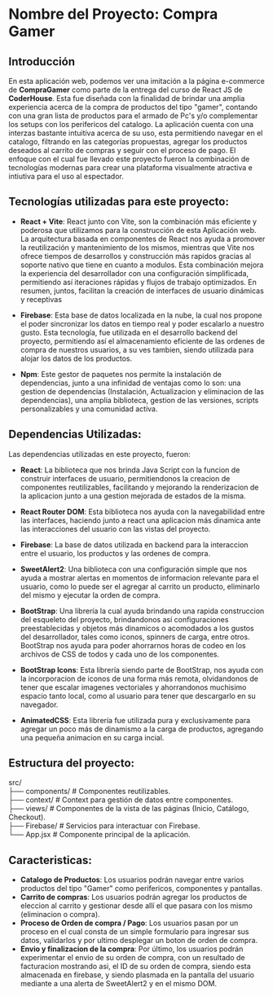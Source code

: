 # Nombre del Proyecto: Compra Gamer
## Introducción
En esta aplicación web, podemos ver una imitación a la página e-commerce de **CompraGamer** como parte de la entrega del curso de React JS de **CoderHouse**. Esta fue diseñada con la finalidad de brindar una amplia experiencia acerca de la compra de productos del tipo "gamer", contando con una gran lista de productos para el armado de Pc's y/o complementar los setups con los perifericos del catalogo. La aplicación cuenta con una interzas bastante intuitiva acerca de su uso, esta permitiendo navegar en el catalogo, filtrando en las categorías propuestas, agregar los productos deseados al carrito de compras y seguir con el proceso de pago.
El enfoque con el cual fue llevado este proyecto fueron la combinación de tecnologías modernas para crear una plataforma visualmente atractiva e intiutiva para el uso al espectador.

## Tecnologías utilizadas para este proyecto:
- **React + Vite**: React junto con Vite, son la combinación más eficiente y poderosa que utilizamos para la construcción de esta Aplicación web. La arquitectura basada en componentes de React nos ayuda a promover la reutilización y mantenimiento de los mismos, mientras que Vite nos ofrece tiempos de desarrollos y construcción más rapidos gracias al soporte nativo que tiene en cuanto a modulos. Esta combinación mejora la experiencia del desarrollador con una configuración simplificada, permitiendo así iteraciones rápidas y flujos de trabajo optimizados. 
En resumen, juntos, facilitan la creación de interfaces de usuario dinámicas y receptivas

- **Firebase**: Esta base de datos localizada en la nube, la cual nos propone el poder sincronizar los datos en tiempo real y poder escalarlo a nuestro gusto. Esta tecnología, fue utilizada en el desarrollo backend del proyecto, permitiendo así el almacenamiento eficiente de las ordenes de compra de nuestros usuarios, a su ves tambien, siendo utilizada para alojar los datos de los productos.

- **Npm**: Este gestor de paquetes nos permite la instalación de dependencias, junto a una infinidad de ventajas como lo son: una gestion de dependencias (Instalación, Actualizacion y eliminacion de las dependencias), una amplia biblioteca, gestion de las versiones, scripts personalizables y una comunidad activa.

## Dependencias Utilizadas:
Las dependencias utilizadas en este proyecto, fueron:

- **React**: La biblioteca que nos brinda Java Script con la funcion de construir interfaces de usuario, permitiendonos la creacion de componentes reutilizables, facilitando y mejorando la renderizacion de la aplicacion junto a una gestion mejorada de estados de la misma.

- **React Router DOM**: Esta biblioteca nos ayuda con la navegabilidad entre las interfaces, haciendo junto a react una aplicacion más dinamica ante las interacciones del usuario con las vistas del proyecto.

- **Firebase**: La base de datos utilizada en backend para la interaccion entre el usuario, los productos y las ordenes de compra.

- **SweetAlert2**: Una biblioteca con una configuración simple que nos ayuda a mostrar alertas en momentos de informacion relevante para el usuario, como lo puede ser el agregar al carrito un producto, eliminarlo del mismo y ejecutar la orden de compra.

- **BootStrap**: Una librería la cual ayuda brindando una rapida construccion del esqueleto del proyecto, brindandonos así configuraciones preestablecidas y objetos más dinamicos o acomodados a los gustos del desarrollador, tales como iconos, spinners de carga, entre otros. BootStrap nos ayuda para poder ahorrarnos horas de codeo en los archivos de CSS de todos y cada uno de los componentes.

- **BootStrap Icons**: Esta librería siendo parte de BootStrap, nos ayuda con la incorporacion de iconos de una forma más remota, olvidandonos de tener que escalar imagenes vectoriales y ahorrandonos muchisimo espacio tanto local, como al usuario para tener que descargarlo en su navegador.

- **AnimatedCSS**: Esta librería fue utilizada pura y exclusivamente para agregar un poco más de dinamismo a la carga de productos, agregando una pequeña animacion en su carga incial.

## Estructura del proyecto:
src/                                                                                                                                                                                                                          
├── components/ # Componentes reutilizables.                                                                                                                                                                                  
├── context/ # Context para gestión de datos entre componentes.                                                                                                                                                               
├── views/ # Componentes de la vista de las páginas (Inicio, Catálogo, Checkout).                                                                                                                                             
├── Firebase/ # Servicios para interactuar con Firebase.                                                                                                                                                                      
└── App.jsx # Componente principal de la aplicación.                                                                                                 

## Caracteristicas:
- **Catalogo de Productos**: Los usuarios podrán navegar entre varios productos del tipo "Gamer" como perifericos, componentes y pantallas.
- **Carrito de compras**: Los usuarios podrán agregar los productos de eleccion al carrito y gestionar desde allí el que pasara con los mismo (eliminacion o compra).
- **Proceso de Orden de compra / Pago**: Los usuarios pasan por un proceso en el cual consta de un simple formulario para ingresar sus datos, validarlos y por ultimo desplegar un boton de orden de compra.
- **Envio y finalizacion de la compra**: Por último, los usuarios podrán experimentar el envio de su orden de compra, con un resultado de facturacion mostrando asi, el ID de su orden de compra, siendo esta almacenada en firebase, y siendo plasmada en la pantalla del usuario mediante a una alerta de SweetAlert2 y en el mismo DOM.
